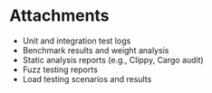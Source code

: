 # Attachments

* Unit and integration test logs
* Benchmark results and weight analysis
* Static analysis reports (e.g., Clippy, Cargo audit)
* Fuzz testing reports
* Load testing scenarios and results
